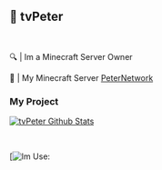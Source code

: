 ## 👋 tvPeter

<br>

🔍 | Im a Minecraft Server Owner

🔱 | My Minecraft Server [PeterNetwork](https://www.peternetwork.it)

### My Project
[![tvPeter Github Stats](https://github-readme-stats.vercel.app/api?username=tvPeterr&theme=radical)](https://github-readme-stats.vercel.app/api?username=tvPeterrf&theme=radical)

<br>

[![Im Use:](https://github-readme-stats.vercel.app/api/top-langs/?username=tvPeterr)

